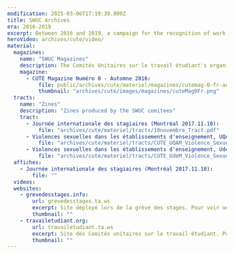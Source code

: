```yaml
---
modification: 2025-03-06T17:19:39.000Z
title: SWUC Archives
era: 2016-2019
excerpt: Between 2016 and 2019, a campaign for the recognition of work done in a student environment is led by the CUTE (Comités unitaires sur le travail étudiant).
heroVideo: archives/cute/video/
material:
  magazines:
    name: "SWUC Magazines"
    description: The Comités Unitaires sur le travail étudiant's organizing publication
    magazine:
      - CUTE Magazine Numéro 0 - Automne 2016:
          file: public/archives/cute/materiel/magazines/cutemag-0-fr-automne-2016_september_1st.pdf
          thumbnail: "archives/cute/images/magazines/cuteMag0Fr.png"
  tracts:
    name: "Zines"
    description: "Zines produced by the SWUC comitees"
    tract:
      - Journée internationale des stagiaires (Montréal 2017.11.10):
          file: "archives/cute/materiel/tracts/10novembre_Tract.pdf"
      - Violences sexuelles dans les établissements d'enseignement, UQAM (Montréal 2017.08.21):
          file: "archives/cute/materiel/tracts/CUTE_UQAM_Violence_Sexuelle.pdf"
      - Violences sexuelles dans les établissements d'enseignement, UdeM (Montréal 2017.08.21):
          file: "archives/cute/materiel/tracts/CUTE_UdeM_Violence_Sexuelle.pdf"
  affiches:
    - Journée internationale des stagiaires (Montréal 2017.11.10):
        file: ""
  videos:
  websites:
    - grevedesstages.info:
        url: grevedesstages.ta.ws
        excerpt: Site déployé lors de la grève des stages. Pour voir une version archivée cliquez sur l'image
        thumbnail: ""
    - travailetudiant.org:
        url: travailetudiant.ta.ws
        excerpt: Site des Comités unitaires sur le travail étudiant. Pour voir une version archivée cliquez sur l'image
        thumbnail: ""
---
```

